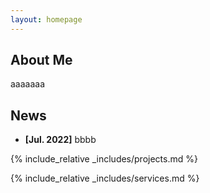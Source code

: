 ```yaml
---
layout: homepage
---
```


## About Me

aaaaaaa

## News
- **[Jul. 2022]** bbbb

<!-- ({% include_relative _includes/publications.md %}) -->

<!-- ({% include_relative _includes/awards.md %}) -->

{% include_relative _includes/projects.md %}

{% include_relative _includes/services.md %}

<!-- (&#40;{% include_relative _includes/experience.md %}&#41;) -->
